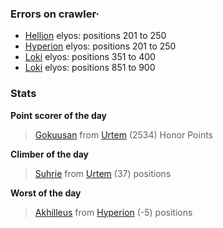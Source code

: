 ### Errors on crawler·
- [Hellion](/#/ranking/Hellion) elyos: positions 201 to 250
- [Hyperion](/#/ranking/Hyperion) elyos: positions 201 to 250
- [Loki](/#/ranking/Loki) elyos: positions 351 to 400
- [Loki](/#/ranking/Loki) elyos: positions 851 to 900


### Stats

**Point scorer of the day**
>[Gokuusan](/#/character/Urtem/482637) from [Urtem](/#/ranking/Urtem)  (2534) Honor Points


**Climber of the day**
>[Suhrie](/#/character/Urtem/1638916) from [Urtem](/#/ranking/Urtem)  (37) positions


**Worst of the day**
>[Akhilleus](/#/character/Hyperion/373962) from [Hyperion](/#/ranking/Hyperion)  (-5) positions


